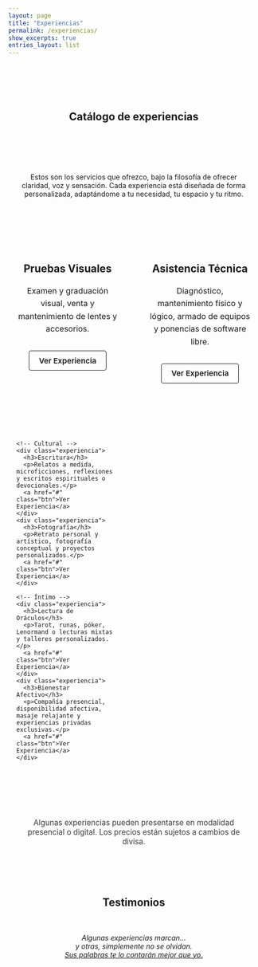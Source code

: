 ```yaml
---
layout: page
title: "Experiencias"
permalink: /experiencias/
show_excerpts: true
entries_layout: list
---
```


<section class="catalogo">
  <h1 style="text-align: center; margin-bottom: 100px;">Catálogo de experiencias</h1>
  <p style="text-align: center; max-width: 650px; margin: 0 auto 100px auto;">
    Estos son los servicios que ofrezco, bajo la filosofía de ofrecer claridad, voz y sensación. 
    Cada experiencia está diseñada de forma personalizada, adaptándome a tu necesidad, tu espacio y tu ritmo.
  </p>

  <div class="grid">
    <!-- Técnico -->
    <div class="experiencia">
      <h3>Pruebas Visuales</h3>
      <p>Examen y graduación visual, venta y mantenimiento de lentes y accesorios.</p>
      <a href="#" class="btn">Ver Experiencia</a>
    </div>
    <div class="experiencia">
      <h3>Asistencia Técnica</h3>
      <p>Diagnóstico, mantenimiento físico y lógico, armado de equipos y ponencias de software libre.</p>
      <a href="#" class="btn">Ver Experiencia</a>
    </div>

    <!-- Cultural -->
    <div class="experiencia">
      <h3>Escritura</h3>
      <p>Relatos a medida, microficciones, reflexiones y escritos espirituales o devocionales.</p>
      <a href="#" class="btn">Ver Experiencia</a>
    </div>
    <div class="experiencia">
      <h3>Fotografía</h3>
      <p>Retrato personal y artístico, fotografía conceptual y proyectos personalizados.</p>
      <a href="#" class="btn">Ver Experiencia</a>
    </div>

    <!-- Íntimo -->
    <div class="experiencia">
      <h3>Lectura de Oráculos</h3>
      <p>Tarot, runas, póker, Lenormand o lecturas mixtas y talleres personalizados.</p>
      <a href="#" class="btn">Ver Experiencia</a>
    </div>
    <div class="experiencia">
      <h3>Bienestar Afectivo</h3>
      <p>Compañía presencial, disponibilidad afectiva, masaje relajante y experiencias privadas exclusivas.</p>
      <a href="#" class="btn">Ver Experiencia</a>
    </div>
  </div>

  <p class="nota" style="margin: 100px 0;">
    Algunas experiencias pueden presentarse en modalidad presencial o digital. Los precios están sujetos a cambios de divisa.
  </p>

  <h1 style="text-align: center; margin-bottom: 50px;">Testimonios</h1>
  <p style="text-align: center; font-style: italic; margin-bottom: 100px;">
    Algunas experiencias marcan...<br>
    y otras, simplemente no se olvidan.<br>
    <a href="/testimonios/" style="text-decoration: underline;">Sus palabras te lo contarán mejor que yo.</a>
  </p>
</section>

<style>
.catalogo {
  max-width: 900px;
  margin: 0 auto;
  padding: 4rem 1rem;
}

.grid {
  display: grid;
  grid-template-columns: 1fr 1fr;
  row-gap: 100px;
  column-gap: 60px;
}

.experiencia {
  text-align: center;
}

.experiencia h3 {
  margin-bottom: 20px;
  font-size: 1.3rem;
}

.experiencia p {
  margin-bottom: 30px;
  font-size: 1rem;
  line-height: 1.6;
}

.btn {
  display: inline-block;
  padding: 0.6rem 1.2rem;
  border: 1px solid currentColor;
  text-decoration: none;
  font-weight: 600;
  font-size: 0.95rem;
  border-radius: 4px;
  transition: all 0.2s;
}

.btn:hover {
  background: rgba(255, 255, 255, 0.05);
}

.nota {
  font-size: 0.95rem;
  opacity: 0.85;
  text-align: center;
}
</style>
